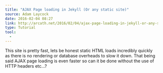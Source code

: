 ```yaml
---
title: "AJAX Page loading in Jekyll (Or any static site)"
source: Adam Laycock
date: 2016-02-04 08:27
link: http://arcath.net/2016/02/04/ajax-page-loading-in-jekyll-or-any-static-site.html
type: Tutorial
tool:
  - 
---
```

This site is pretty fast, lets be honest static HTML loads incredibly quickly as there is no rendering or database overheads to slow it down. That being said AJAX page loading is even faster so can it be done without the use of HTTP headers etc…?




